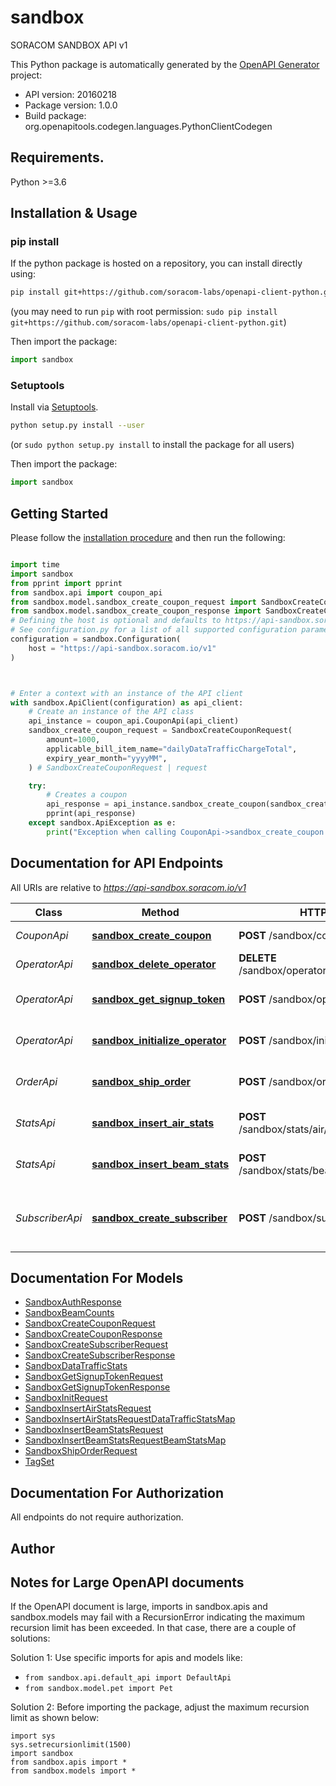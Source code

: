 # sandbox
SORACOM SANDBOX API v1

This Python package is automatically generated by the [OpenAPI Generator](https://openapi-generator.tech) project:

- API version: 20160218
- Package version: 1.0.0
- Build package: org.openapitools.codegen.languages.PythonClientCodegen

## Requirements.

Python >=3.6

## Installation & Usage
### pip install

If the python package is hosted on a repository, you can install directly using:

```sh
pip install git+https://github.com/soracom-labs/openapi-client-python.git
```
(you may need to run `pip` with root permission: `sudo pip install git+https://github.com/soracom-labs/openapi-client-python.git`)

Then import the package:
```python
import sandbox
```

### Setuptools

Install via [Setuptools](http://pypi.python.org/pypi/setuptools).

```sh
python setup.py install --user
```
(or `sudo python setup.py install` to install the package for all users)

Then import the package:
```python
import sandbox
```

## Getting Started

Please follow the [installation procedure](#installation--usage) and then run the following:

```python

import time
import sandbox
from pprint import pprint
from sandbox.api import coupon_api
from sandbox.model.sandbox_create_coupon_request import SandboxCreateCouponRequest
from sandbox.model.sandbox_create_coupon_response import SandboxCreateCouponResponse
# Defining the host is optional and defaults to https://api-sandbox.soracom.io/v1
# See configuration.py for a list of all supported configuration parameters.
configuration = sandbox.Configuration(
    host = "https://api-sandbox.soracom.io/v1"
)



# Enter a context with an instance of the API client
with sandbox.ApiClient(configuration) as api_client:
    # Create an instance of the API class
    api_instance = coupon_api.CouponApi(api_client)
    sandbox_create_coupon_request = SandboxCreateCouponRequest(
        amount=1000,
        applicable_bill_item_name="dailyDataTrafficChargeTotal",
        expiry_year_month="yyyyMM",
    ) # SandboxCreateCouponRequest | request

    try:
        # Creates a coupon
        api_response = api_instance.sandbox_create_coupon(sandbox_create_coupon_request)
        pprint(api_response)
    except sandbox.ApiException as e:
        print("Exception when calling CouponApi->sandbox_create_coupon: %s\n" % e)
```

## Documentation for API Endpoints

All URIs are relative to *https://api-sandbox.soracom.io/v1*

Class | Method | HTTP request | Description
------------ | ------------- | ------------- | -------------
*CouponApi* | [**sandbox_create_coupon**](docs/CouponApi.md#sandbox_create_coupon) | **POST** /sandbox/coupons/create | Creates a coupon
*OperatorApi* | [**sandbox_delete_operator**](docs/OperatorApi.md#sandbox_delete_operator) | **DELETE** /sandbox/operators/{operator_id} | Deletes an operator
*OperatorApi* | [**sandbox_get_signup_token**](docs/OperatorApi.md#sandbox_get_signup_token) | **POST** /sandbox/operators/token/{email} | Gets a signup token
*OperatorApi* | [**sandbox_initialize_operator**](docs/OperatorApi.md#sandbox_initialize_operator) | **POST** /sandbox/init | Creates an operator account.
*OrderApi* | [**sandbox_ship_order**](docs/OrderApi.md#sandbox_ship_order) | **POST** /sandbox/orders/ship | Ships the specified order.
*StatsApi* | [**sandbox_insert_air_stats**](docs/StatsApi.md#sandbox_insert_air_stats) | **POST** /sandbox/stats/air/subscribers/{imsi} | Inserts Air stats for testing
*StatsApi* | [**sandbox_insert_beam_stats**](docs/StatsApi.md#sandbox_insert_beam_stats) | **POST** /sandbox/stats/beam/subscribers/{imsi} | Inserts Beam stats for testing
*SubscriberApi* | [**sandbox_create_subscriber**](docs/SubscriberApi.md#sandbox_create_subscriber) | **POST** /sandbox/subscribers/create | Creates a new subscriber for sandbox.


## Documentation For Models

 - [SandboxAuthResponse](docs/SandboxAuthResponse.md)
 - [SandboxBeamCounts](docs/SandboxBeamCounts.md)
 - [SandboxCreateCouponRequest](docs/SandboxCreateCouponRequest.md)
 - [SandboxCreateCouponResponse](docs/SandboxCreateCouponResponse.md)
 - [SandboxCreateSubscriberRequest](docs/SandboxCreateSubscriberRequest.md)
 - [SandboxCreateSubscriberResponse](docs/SandboxCreateSubscriberResponse.md)
 - [SandboxDataTrafficStats](docs/SandboxDataTrafficStats.md)
 - [SandboxGetSignupTokenRequest](docs/SandboxGetSignupTokenRequest.md)
 - [SandboxGetSignupTokenResponse](docs/SandboxGetSignupTokenResponse.md)
 - [SandboxInitRequest](docs/SandboxInitRequest.md)
 - [SandboxInsertAirStatsRequest](docs/SandboxInsertAirStatsRequest.md)
 - [SandboxInsertAirStatsRequestDataTrafficStatsMap](docs/SandboxInsertAirStatsRequestDataTrafficStatsMap.md)
 - [SandboxInsertBeamStatsRequest](docs/SandboxInsertBeamStatsRequest.md)
 - [SandboxInsertBeamStatsRequestBeamStatsMap](docs/SandboxInsertBeamStatsRequestBeamStatsMap.md)
 - [SandboxShipOrderRequest](docs/SandboxShipOrderRequest.md)
 - [TagSet](docs/TagSet.md)


## Documentation For Authorization

 All endpoints do not require authorization.

## Author




## Notes for Large OpenAPI documents
If the OpenAPI document is large, imports in sandbox.apis and sandbox.models may fail with a
RecursionError indicating the maximum recursion limit has been exceeded. In that case, there are a couple of solutions:

Solution 1:
Use specific imports for apis and models like:
- `from sandbox.api.default_api import DefaultApi`
- `from sandbox.model.pet import Pet`

Solution 2:
Before importing the package, adjust the maximum recursion limit as shown below:
```
import sys
sys.setrecursionlimit(1500)
import sandbox
from sandbox.apis import *
from sandbox.models import *
```

